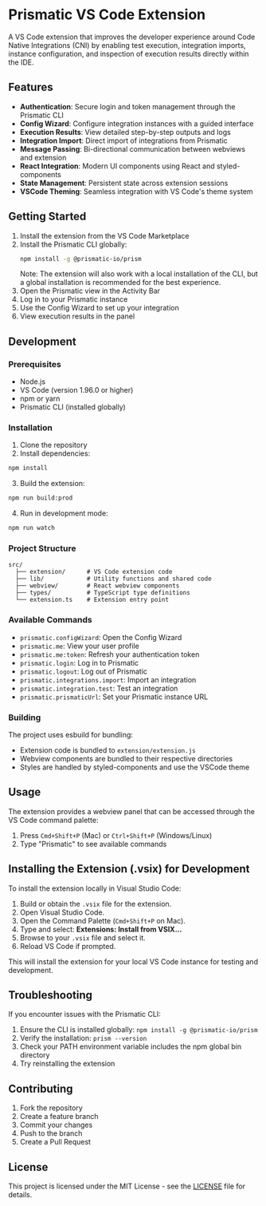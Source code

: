 # Prismatic VS Code Extension

A VS Code extension that improves the developer experience around Code Native Integrations (CNI) by enabling test execution, integration imports, instance configuration, and inspection of execution results directly within the IDE.

## Features

- **Authentication**: Secure login and token management through the Prismatic CLI
- **Config Wizard**: Configure integration instances with a guided interface
- **Execution Results**: View detailed step-by-step outputs and logs
- **Integration Import**: Direct import of integrations from Prismatic
- **Message Passing**: Bi-directional communication between webviews and extension
- **React Integration**: Modern UI components using React and styled-components
- **State Management**: Persistent state across extension sessions
- **VSCode Theming**: Seamless integration with VS Code's theme system

## Getting Started

1. Install the extension from the VS Code Marketplace
2. Install the Prismatic CLI globally:
   ```bash
   npm install -g @prismatic-io/prism
   ```
   Note: The extension will also work with a local installation of the CLI, but a global installation is recommended for the best experience.
3. Open the Prismatic view in the Activity Bar
4. Log in to your Prismatic instance
5. Use the Config Wizard to set up your integration
6. View execution results in the panel

## Development

### Prerequisites

- Node.js
- VS Code (version 1.96.0 or higher)
- npm or yarn
- Prismatic CLI (installed globally)

### Installation

1. Clone the repository
2. Install dependencies:

```bash
npm install
```

3. Build the extension:

```bash
npm run build:prod
```

4. Run in development mode:

```bash
npm run watch
```

### Project Structure

```
src/
  ├── extension/      # VS Code extension code
  ├── lib/            # Utility functions and shared code
  ├── webview/        # React webview components
  ├── types/          # TypeScript type definitions
  └── extension.ts    # Extension entry point
```

### Available Commands

- `prismatic.configWizard`: Open the Config Wizard
- `prismatic.me`: View your user profile
- `prismatic.me:token`: Refresh your authentication token
- `prismatic.login`: Log in to Prismatic
- `prismatic.logout`: Log out of Prismatic
- `prismatic.integrations.import`: Import an integration
- `prismatic.integration.test`: Test an integration
- `prismatic.prismaticUrl`: Set your Prismatic instance URL

### Building

The project uses esbuild for bundling:

- Extension code is bundled to `extension/extension.js`
- Webview components are bundled to their respective directories
- Styles are handled by styled-components and use the VSCode theme

## Usage

The extension provides a webview panel that can be accessed through the VS Code command palette:

1. Press `Cmd+Shift+P` (Mac) or `Ctrl+Shift+P` (Windows/Linux)
2. Type "Prismatic" to see available commands

## Installing the Extension (.vsix) for Development

To install the extension locally in Visual Studio Code:

1. Build or obtain the `.vsix` file for the extension.
2. Open Visual Studio Code.
3. Open the Command Palette (`Cmd+Shift+P` on Mac).
4. Type and select: **Extensions: Install from VSIX...**
5. Browse to your `.vsix` file and select it.
6. Reload VS Code if prompted.

This will install the extension for your local VS Code instance for testing and development.

## Troubleshooting

If you encounter issues with the Prismatic CLI:

1. Ensure the CLI is installed globally: `npm install -g @prismatic-io/prism`
2. Verify the installation: `prism --version`
3. Check your PATH environment variable includes the npm global bin directory
4. Try reinstalling the extension

## Contributing

1. Fork the repository
2. Create a feature branch
3. Commit your changes
4. Push to the branch
5. Create a Pull Request

## License

This project is licensed under the MIT License - see the [LICENSE](LICENSE) file for details.
